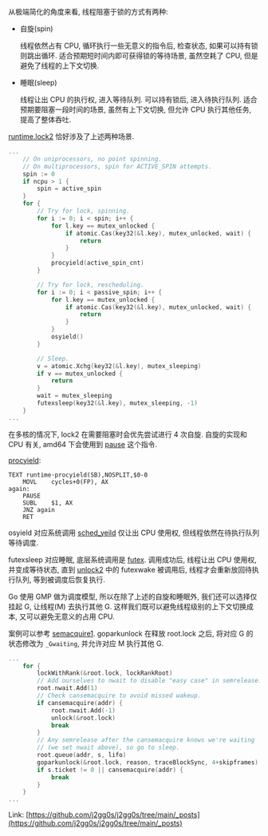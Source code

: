 从极端简化的角度来看, 线程阻塞于锁的方式有两种:

-   自旋(spin)
    
    线程依然占有 CPU, 循环执行一些无意义的指令后, 检查状态, 如果可以持有锁则跳出循环. 适合预期短时间内即可获得锁的等待场景, 虽然空耗了 CPU, 但是避免了线程的上下文切换.
    
-   睡眠(sleep)
    
    线程让出 CPU 的执行权, 进入等待队列. 可以持有锁后, 进入待执行队列. 适合预期要阻塞一段时间的场景, 虽然有上下文切换, 但允许 CPU 执行其他任务, 提高了整体吞吐.
    

[runtime.lock2](https://github.com/golang/go/blob/go1.21.1/src/runtime/lock_futex.go#L80) 恰好涉及了上述两种场景.

```go
...
	// On uniprocessors, no point spinning.
	// On multiprocessors, spin for ACTIVE_SPIN attempts.
	spin := 0
	if ncpu > 1 {
		spin = active_spin
	}
	for {
		// Try for lock, spinning.
		for i := 0; i < spin; i++ {
			for l.key == mutex_unlocked {
				if atomic.Cas(key32(&l.key), mutex_unlocked, wait) {
					return
				}
			}
			procyield(active_spin_cnt)
		}

		// Try for lock, rescheduling.
		for i := 0; i < passive_spin; i++ {
			for l.key == mutex_unlocked {
				if atomic.Cas(key32(&l.key), mutex_unlocked, wait) {
					return
				}
			}
			osyield()
		}

		// Sleep.
		v = atomic.Xchg(key32(&l.key), mutex_sleeping)
		if v == mutex_unlocked {
			return
		}
		wait = mutex_sleeping
		futexsleep(key32(&l.key), mutex_sleeping, -1)
	}
...
```

在多核的情况下, lock2 在需要阻塞时会优先尝试进行 4 次自旋. 自旋的实现和 CPU 有关, amd64 下会使用到 [pause](https://www.felixcloutier.com/x86/pause.html) 这个指令.

[procyield](https://github.com/golang/go/blob/go1.21.1/src/runtime/asm_amd64.s#L775):

```
TEXT runtime·procyield(SB),NOSPLIT,$0-0
	MOVL	cycles+0(FP), AX
again:
	PAUSE
	SUBL	$1, AX
	JNZ	again
	RET
```

osyield 对应系统调用 [sched_yeild](https://man7.org/linux/man-pages/man2/sched_yield.2.html) 仅让出 CPU 使用权, 但线程依然在待执行队列等待调度.

futexsleep 对应睡眠, 底层系统调用是 [futex](https://man7.org/linux/man-pages/man2/futex.2.html). 调用成功后, 线程让出 CPU 使用权, 并变成等待状态, 直到 [unlock2](https://github.com/golang/go/blob/go1.21.1/src/runtime/lock_futex.go#L115) 中的 futexwake 被调用后, 线程才会重新放回待执行队列, 等到被调度后恢复执行.

Go 使用 GMP 做为调度模型, 所以在除了上述的自旋和睡眠外, 我们还可以选择仅挂起 G, 让线程(M) 去执行其他 G. 这样我们既可以避免线程级别的上下文切换成本, 又可以避免无意义的占用 CPU.

案例可以参考 [semacquire1](https://github.com/golang/go/blob/go1.21.1/src/runtime/sema.go). goparkunlock 在释放 root.lock 之后, 将对应 G 的状态修改为 `_Gwaiting`, 并允许对应 M 执行其他 G.

```go
...
	for {
		lockWithRank(&root.lock, lockRankRoot)
		// Add ourselves to nwait to disable "easy case" in semrelease.
		root.nwait.Add(1)
		// Check cansemacquire to avoid missed wakeup.
		if cansemacquire(addr) {
			root.nwait.Add(-1)
			unlock(&root.lock)
			break
		}
		// Any semrelease after the cansemacquire knows we're waiting
		// (we set nwait above), so go to sleep.
		root.queue(addr, s, lifo)
		goparkunlock(&root.lock, reason, traceBlockSync, 4+skipframes)
		if s.ticket != 0 || cansemacquire(addr) {
			break
		}
	}
...
```

Link: [https://github.com/j2gg0s/j2gg0s/tree/main/_posts](https://github.com/j2gg0s/j2gg0s/tree/main/_posts)